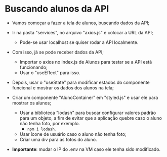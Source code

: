 # Buscando alunos da API

- Vamos começar a fazer a tela de alunos, buscando dados da API;
- Ir na pasta "services", no arquivo "axios.js" e colocar a URL da API;
  - Pode-se usar localhost se quiser rodar a API localmente.
- Com isso, já se pode receber dados da API;
  - Importar o axios no index.js de Alunos para testar se a API está funcionando;
  - Usar o "useEffect" para isso.
- Depois, usar o "useState" para modificar estados do componente funcional e mostrar os dados dos alunos na tela;
- Criar um componente "AlunoContainer" em "styled.js" e usar ele para mostrar os alunos;
  - Usar a biblioteca "lodash" para buscar configurar valores padrão para um objeto, a fim de evitar que a aplicação quebre caso o aluno não tenha foto, por exemplo.
    - `npm i lodash`.
  - Usar ícone de usuário caso o aluno não tenha foto;
  - Criar uma div para as fotos do aluno.

- **Importante**: mudar o IP do .env na VM caso ele tenha sido modificado.
